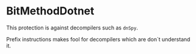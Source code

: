 # BitMethodDotnet

This protection is against decompilers such as `dnSpy`.

Prefix instructions makes fool for decompilers which are don`t understand it.
